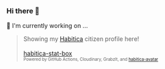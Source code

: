 
### Hi there 👋

<!--
**umbrella-h/umbrella-h** is a ✨ _special_ ✨ repository because its `README.md` (this file) appears on your GitHub profile.

Here are some ideas to get you started:

- 🔭 I’m currently working on ...
- 🌱 I’m currently learning ...
- 👯 I’m looking to collaborate on ...
- 🤔 I’m looking for help with ...
- 💬 Ask me about ...
- 📫 How to reach me: ...
- 😄 Pronouns: ...
- ⚡ Fun fact: ...
-->

🔭  I'm currently working on ...
   > Showing my [Habitica](https://github.com/HabitRPG/habitica) citizen profile here! \
     \
     [habitica-stat-box](https://github.com/umbrella-h/habitica-stat-box)\
     <sup><sub>Powered by GitHub Actions, Cloudinary, GrabzIt, and [habitica-avatar](https://github.com/crookedneighbor/habitica-avatar)<sub></sub>
